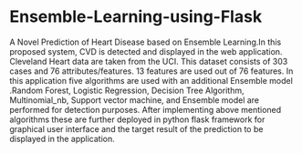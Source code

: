 # Ensemble-Learning-using-Flask
A Novel Prediction of Heart Disease based on Ensemble Learning.In this proposed system, CVD is detected and displayed in the web application. Cleveland Heart data are taken from the UCI. This dataset consists of 303 cases and 76 attributes/features. 13 features are used out of 76 features. In this application five algorithms are used with an additional Ensemble model .Random Forest, Logistic Regression, Decision Tree Algorithm, Multinomial_nb, Support vector machine, and Ensemble model are performed for detection purposes. After implementing above mentioned algorithms these are further deployed in python flask framework for graphical user interface and the target result of the prediction to be displayed in the application.
